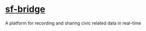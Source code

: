 [sf-bridge](http://bridge.braitsch.io/)
======

A platform for recording and sharing civic related data in real-time